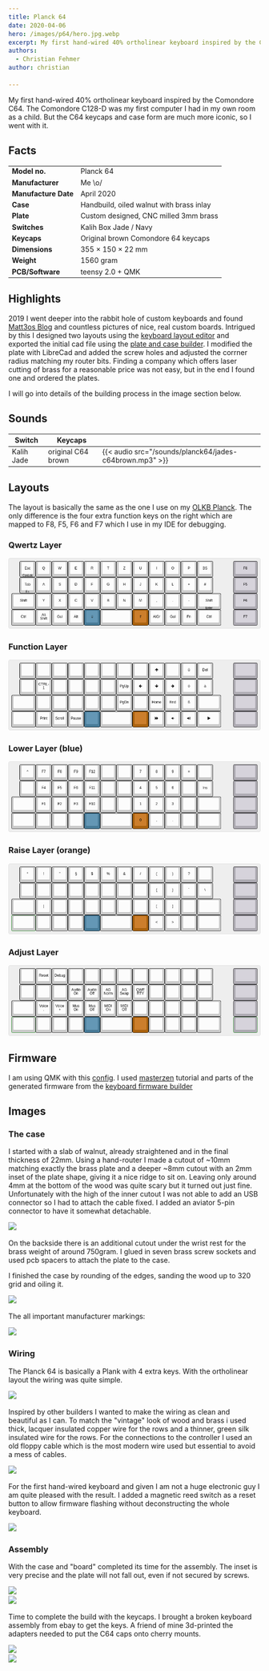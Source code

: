 ```yaml
---
title: Planck 64
date: 2020-04-06
hero: /images/p64/hero.jpg.webp
excerpt: My first hand-wired 40% ortholinear keyboard inspired by the Comondore C64.
authors:
  - Christian Fehmer
author: christian

---
```


My first hand-wired 40% ortholinear keyboard inspired by the Comondore C64. The Comondore C128-D was my first computer I had in my own room as a child. But the C64 keycaps and case form are much more iconic, so I went with it.

## Facts 

| | |
|---------------------|-----------------------------------------------------------------------------------------------|
| **Model no.** | Planck 64 |
| **Manufacturer** | Me \o/ |
| **Manufacture Date** | April 2020 |
| **Case** | Handbuild, oiled walnut with brass inlay |
| **Plate** | Custom designed, CNC milled 3mm brass |
| **Switches** | Kalih Box Jade / Navy |
| **Keycaps** | Original brown Comondore 64 keycaps |
| **Dimensions** | 355 × 150 × 22 mm |
| **Weight** | 1560 gram |
| **PCB/Software** | teensy 2.0 + QMK |


## Highlights

2019 I went deeper into the rabbit hole of custom keyboards and found [Matt3os Blog](https://matt3o.com/book/) and countless pictures of nice, real custom boards. Intrigued by this I designed two layouts using the [keyboard layout editor](http://www.keyboard-layout-editor.com/) and exported the initial cad file using the [plate and case builder](http://builder.swillkb.com/). I modified the plate with LibreCad and added the screw holes and adjusted the corrner radius matching my router bits. Finding a company which offers laser cutting of brass for a reasonable price was not easy, but in the end I found one and ordered the plates.

I will go into details of the building process in the image section below.

## Sounds

| Switch | Keycaps ||
|----------|-----------|--|
| Kalih Jade | original C64 brown | {{< audio src="/sounds/planck64/jades-c64brown.mp3" >}} 

## Layouts

The layout is basically the same as the one I use on my [OLKB Planck](https://keebs.fehmer.info/post/2020-04-05-planck/#layouts). The only difference is the four extra function keys on the right which are mapped to F8, F5, F6 and F7 which I use in my IDE for debugging.

### Qwertz Layer

<div class="Image__Small">
  <img src="https://github.com/fehmer/qmk_firmware/raw/fehmer/keyboards/handwired/planck64/keymaps/fehmer/docs/layer-qwertz.png"  />
</div>

### Function Layer

<div class="Image__Small">
  <img src="https://github.com/fehmer/qmk_firmware/raw/fehmer/keyboards/handwired/planck64/keymaps/fehmer/docs/layer-fn1.png"  />
</div>


### Lower Layer (blue)

<div class="Image__Small">
  <img src="https://github.com/fehmer/qmk_firmware/raw/fehmer/keyboards/handwired/planck64/keymaps/fehmer/docs/layer-lower.png"  />
</div>


### Raise Layer (orange)

<div class="Image__Small">
  <img src="https://github.com/fehmer/qmk_firmware/raw/fehmer/keyboards/handwired/planck64/keymaps/fehmer/docs/layer-raise.png"  />
</div>


### Adjust Layer

<div class="Image__Small">
  <img src="https://github.com/fehmer/qmk_firmware/raw/fehmer/keyboards/handwired/planck64/keymaps/fehmer/docs/layer-adjust.png"  />
</div>



## Firmware

I am using QMK with this [config](https://github.com/fehmer/qmk_firmware/tree/fehmer/keyboards/handwired/planck64/keymaps/fehmer). I used [masterzen](http://www.masterzen.fr/2018/12/22/handwired-keyboard-build-log-part-2/) tutorial and parts of the generated firmware from the [keyboard firmware builder](https://kbfirmware.com/)

## Images

### The case

I started with a slab of walnut, already straightened and in the final thickness of 22mm. Using a hand-router I made a cutout of ~10mm matching exactly the brass plate and a deeper ~8mm cutout with an 2mm inset of the plate shape, giving it a nice ridge to sit on. Leaving only around 4mm at the bottom of the wood was quite scary but it turned out just fine. Unfortunately with the high of the inner cutout I was not able to add an USB connector so I had to attach the cable fixed. I added an aviator 5-pin connector to have it somewhat detachable. 

<div class="Image__Large">
  <img src="https://static.keebs.fehmer.info//images/p64/2.jpg.webp"  />
</div>

On the backside there is an additional cutout under the wrist rest for the brass weight of around 750gram. I glued in seven brass screw sockets and used pcb spacers to attach the plate to the case. 

I finished the case by rounding of the edges, sanding the wood up to 320 grid and oiling it.


<div class="Image__Large">
  <img src="/images/p64/7.jpg.webp"  />
</div>

The all important manufacturer markings:

<div class="Image__Large">
  <img src="/images/p64/1.jpg.webp"  />
</div>

### Wiring

The Planck 64 is basically a Plank with 4 extra keys. With the ortholinear layout the wiring was quite simple.

<div class="Image__Small">
  <img src="/images/p64/wiring.svg"  />
</div>

Inspired by other builders I wanted to make the wiring as clean and beautiful as I can. To match the "vintage" look of wood and brass i used thick, lacquer insulated copper wire for the rows and a thinner, green silk insulated wire for the rows. For the connections to the controller I used an old floppy cable which is the most modern wire used but essential to avoid a mess of cables.

<div class="Image__Large">
  <img src="/images/p64/3.jpg.webp"  />
</div>

For the first hand-wired keyboard and given I am not a huge electronic guy I am quite pleased with the result. I added a magnetic reed switch as a reset button to allow firmware flashing without deconstructing the whole keyboard.

<div class="Image__Large">
  <img src="/images/p64/4.jpg.webp"  />
</div>

### Assembly

With the case and "board" completed its time for the assembly. The inset is very precise and the plate will not fall out, even if not secured by screws.


<div class="Image__Large">
  <img src="/images/p64/5.jpg.webp"  />
</div>

<div class="Image__Large">
  <img src="/images/p64/6.jpg.webp"  />
</div>


Time to complete the build with the keycaps. I brought a broken keyboard assembly from ebay to get the keys. A friend of mine 3d-printed the adapters needed to put the C64 caps onto cherry mounts.

<div class="Image__Large">
  <img src="/images/p64/9.jpg.webp"  />
</div>

<div class="Image__Large">
  <img src="/images/p64/8.jpg.webp"  />
</div>
